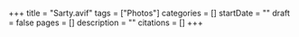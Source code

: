 +++
title = "Sarty.avif"
tags = ["Photos"]
categories = []
startDate = ""
draft = false
pages = []
description = ""
citations = []
+++
